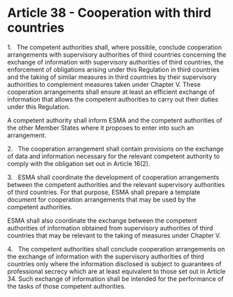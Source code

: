 # Article 38 - Cooperation with third countries


1.   The competent authorities shall, where possible, conclude cooperation arrangements with supervisory authorities of third countries concerning the exchange of information with supervisory authorities of third countries, the enforcement of obligations arising under this Regulation in third countries and the taking of similar measures in third countries by their supervisory authorities to complement measures taken under Chapter V. These cooperation arrangements shall ensure at least an efficient exchange of information that allows the competent authorities to carry out their duties under this Regulation.

A competent authority shall inform ESMA and the competent authorities of the other Member States where it proposes to enter into such an arrangement.

2.   The cooperation arrangement shall contain provisions on the exchange of data and information necessary for the relevant competent authority to comply with the obligation set out in Article 16(2).

3.   ESMA shall coordinate the development of cooperation arrangements between the competent authorities and the relevant supervisory authorities of third countries. For that purpose, ESMA shall prepare a template document for cooperation arrangements that may be used by the competent authorities.

ESMA shall also coordinate the exchange between the competent authorities of information obtained from supervisory authorities of third countries that may be relevant to the taking of measures under Chapter V.

4.   The competent authorities shall conclude cooperation arrangements on the exchange of information with the supervisory authorities of third countries only where the information disclosed is subject to guarantees of professional secrecy which are at least equivalent to those set out in Article 34. Such exchange of information shall be intended for the performance of the tasks of those competent authorities.
